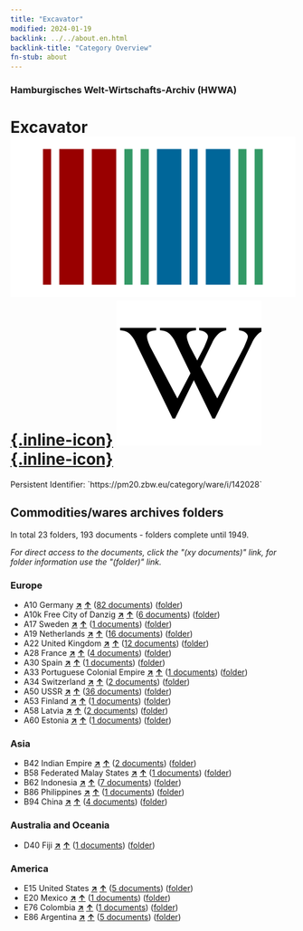 ```yaml
---
title: "Excavator"
modified: 2024-01-19
backlink: ../../about.en.html
backlink-title: "Category Overview"
fn-stub: about
---
```


### Hamburgisches Welt-Wirtschafts-Archiv (HWWA)

# Excavator &#160; [![Wikidata](/images/Wikidata-logo.svg "Wikidata"){.inline-icon}](http://www.wikidata.org/entity/Q182661) [![Wikipedia](/images/Wikipedia-W.svg "Wikipedia"){.inline-icon}](https://en.wikipedia.org/wiki/Excavator)

<div class="hint">Persistent Identifier: `https://pm20.zbw.eu/category/ware/i/142028`</div>







## Commodities/wares archives folders







In total 23 folders, 193 documents - folders complete until 1949.

_For direct access to the documents, click the "(xy documents)" link, for folder information use the "(folder)" link._



### Europe

- A10 Germany [**&nearr;**](../../../geo/i/126128/about.en.html "Germany (all folders)") [**&uarr;**](../../../geo/about.en.html#A10 "Country category system") (<a href="https://pm20.zbw.eu/iiifview/folder/wa/142028,126128" title="about: Excavator : Germany" target="_blank">82 documents</a>) ([folder](../../../../folder/wa/1420xx/142028/1261xx/126128/about.en.html))
- A10k Free City of Danzig [**&nearr;**](../../../geo/i/140944/about.en.html "Free City of Danzig (all folders)") [**&uarr;**](../../../geo/about.en.html#A10k "Country category system") (<a href="https://pm20.zbw.eu/iiifview/folder/wa/142028,140944" title="about: Excavator : Free City of Danzig" target="_blank">6 documents</a>) ([folder](../../../../folder/wa/1420xx/142028/1409xx/140944/about.en.html))
- A17 Sweden [**&nearr;**](../../../geo/i/140968/about.en.html "Sweden (all folders)") [**&uarr;**](../../../geo/about.en.html#A17 "Country category system") (<a href="https://pm20.zbw.eu/iiifview/folder/wa/142028,140968" title="about: Excavator : Sweden" target="_blank">1 documents</a>) ([folder](../../../../folder/wa/1420xx/142028/1409xx/140968/about.en.html))
- A19 Netherlands [**&nearr;**](../../../geo/i/140970/about.en.html "Netherlands (all folders)") [**&uarr;**](../../../geo/about.en.html#A19 "Country category system") (<a href="https://pm20.zbw.eu/iiifview/folder/wa/142028,140970" title="about: Excavator : Netherlands" target="_blank">16 documents</a>) ([folder](../../../../folder/wa/1420xx/142028/1409xx/140970/about.en.html))
- A22 United Kingdom [**&nearr;**](../../../geo/i/140974/about.en.html "United Kingdom (all folders)") [**&uarr;**](../../../geo/about.en.html#A22 "Country category system") (<a href="https://pm20.zbw.eu/iiifview/folder/wa/142028,140974" title="about: Excavator : United Kingdom" target="_blank">12 documents</a>) ([folder](../../../../folder/wa/1420xx/142028/1409xx/140974/about.en.html))
- A28 France [**&nearr;**](../../../geo/i/140982/about.en.html "France (all folders)") [**&uarr;**](../../../geo/about.en.html#A28 "Country category system") (<a href="https://pm20.zbw.eu/iiifview/folder/wa/142028,140982" title="about: Excavator : France" target="_blank">4 documents</a>) ([folder](../../../../folder/wa/1420xx/142028/1409xx/140982/about.en.html))
- A30 Spain [**&nearr;**](../../../geo/i/140984/about.en.html "Spain (all folders)") [**&uarr;**](../../../geo/about.en.html#A30 "Country category system") (<a href="https://pm20.zbw.eu/iiifview/folder/wa/142028,140984" title="about: Excavator : Spain" target="_blank">1 documents</a>) ([folder](../../../../folder/wa/1420xx/142028/1409xx/140984/about.en.html))
- A33 Portuguese Colonial Empire [**&nearr;**](../../../geo/i/140988/about.en.html "Portuguese Colonial Empire (all folders)") [**&uarr;**](../../../geo/about.en.html#A33 "Country category system") (<a href="https://pm20.zbw.eu/iiifview/folder/wa/142028,140988" title="about: Excavator : Portuguese Colonial Empire" target="_blank">1 documents</a>) ([folder](../../../../folder/wa/1420xx/142028/1409xx/140988/about.en.html))
- A34 Switzerland [**&nearr;**](../../../geo/i/141007/about.en.html "Switzerland (all folders)") [**&uarr;**](../../../geo/about.en.html#A34 "Country category system") (<a href="https://pm20.zbw.eu/iiifview/folder/wa/142028,141007" title="about: Excavator : Switzerland" target="_blank">2 documents</a>) ([folder](../../../../folder/wa/1420xx/142028/1410xx/141007/about.en.html))
- A50 USSR [**&nearr;**](../../../geo/i/141043/about.en.html "USSR (all folders)") [**&uarr;**](../../../geo/about.en.html#A50 "Country category system") (<a href="https://pm20.zbw.eu/iiifview/folder/wa/142028,141043" title="about: Excavator : USSR" target="_blank">36 documents</a>) ([folder](../../../../folder/wa/1420xx/142028/1410xx/141043/about.en.html))
- A53 Finland [**&nearr;**](../../../geo/i/141046/about.en.html "Finland (all folders)") [**&uarr;**](../../../geo/about.en.html#A53 "Country category system") (<a href="https://pm20.zbw.eu/iiifview/folder/wa/142028,141046" title="about: Excavator : Finland" target="_blank">1 documents</a>) ([folder](../../../../folder/wa/1420xx/142028/1410xx/141046/about.en.html))
- A58 Latvia [**&nearr;**](../../../geo/i/141050/about.en.html "Latvia (all folders)") [**&uarr;**](../../../geo/about.en.html#A58 "Country category system") (<a href="https://pm20.zbw.eu/iiifview/folder/wa/142028,141050" title="about: Excavator : Latvia" target="_blank">2 documents</a>) ([folder](../../../../folder/wa/1420xx/142028/1410xx/141050/about.en.html))
- A60 Estonia [**&nearr;**](../../../geo/i/141052/about.en.html "Estonia (all folders)") [**&uarr;**](../../../geo/about.en.html#A60 "Country category system") (<a href="https://pm20.zbw.eu/iiifview/folder/wa/142028,141052" title="about: Excavator : Estonia" target="_blank">1 documents</a>) ([folder](../../../../folder/wa/1420xx/142028/1410xx/141052/about.en.html))

### Asia

- B42 Indian Empire [**&nearr;**](../../../geo/i/141189/about.en.html "Indian Empire (all folders)") [**&uarr;**](../../../geo/about.en.html#B42 "Country category system") (<a href="https://pm20.zbw.eu/iiifview/folder/wa/142028,141189" title="about: Excavator : Indian Empire" target="_blank">2 documents</a>) ([folder](../../../../folder/wa/1420xx/142028/1411xx/141189/about.en.html))
- B58 Federated Malay States [**&nearr;**](../../../geo/i/141206/about.en.html "Federated Malay States (all folders)") [**&uarr;**](../../../geo/about.en.html#B58 "Country category system") (<a href="https://pm20.zbw.eu/iiifview/folder/wa/142028,141206" title="about: Excavator : Federated Malay States" target="_blank">1 documents</a>) ([folder](../../../../folder/wa/1420xx/142028/1412xx/141206/about.en.html))
- B62 Indonesia [**&nearr;**](../../../geo/i/141218/about.en.html "Indonesia (all folders)") [**&uarr;**](../../../geo/about.en.html#B62 "Country category system") (<a href="https://pm20.zbw.eu/iiifview/folder/wa/142028,141218" title="about: Excavator : Indonesia" target="_blank">7 documents</a>) ([folder](../../../../folder/wa/1420xx/142028/1412xx/141218/about.en.html))
- B86 Philippines [**&nearr;**](../../../geo/i/141240/about.en.html "Philippines (all folders)") [**&uarr;**](../../../geo/about.en.html#B86 "Country category system") (<a href="https://pm20.zbw.eu/iiifview/folder/wa/142028,141240" title="about: Excavator : Philippines" target="_blank">1 documents</a>) ([folder](../../../../folder/wa/1420xx/142028/1412xx/141240/about.en.html))
- B94 China [**&nearr;**](../../../geo/i/141253/about.en.html "China (all folders)") [**&uarr;**](../../../geo/about.en.html#B94 "Country category system") (<a href="https://pm20.zbw.eu/iiifview/folder/wa/142028,141253" title="about: Excavator : China" target="_blank">4 documents</a>) ([folder](../../../../folder/wa/1420xx/142028/1412xx/141253/about.en.html))

### Australia and Oceania

- D40 Fiji [**&nearr;**](../../../geo/i/141626/about.en.html "Fiji (all folders)") [**&uarr;**](../../../geo/about.en.html#D40 "Country category system") (<a href="https://pm20.zbw.eu/iiifview/folder/wa/142028,141626" title="about: Excavator : Fiji" target="_blank">1 documents</a>) ([folder](../../../../folder/wa/1420xx/142028/1416xx/141626/about.en.html))

### America

- E15 United States [**&nearr;**](../../../geo/i/141653/about.en.html "United States (all folders)") [**&uarr;**](../../../geo/about.en.html#E15 "Country category system") (<a href="https://pm20.zbw.eu/iiifview/folder/wa/142028,141653" title="about: Excavator : United States" target="_blank">5 documents</a>) ([folder](../../../../folder/wa/1420xx/142028/1416xx/141653/about.en.html))
- E20 Mexico [**&nearr;**](../../../geo/i/141657/about.en.html "Mexico (all folders)") [**&uarr;**](../../../geo/about.en.html#E20 "Country category system") (<a href="https://pm20.zbw.eu/iiifview/folder/wa/142028,141657" title="about: Excavator : Mexico" target="_blank">1 documents</a>) ([folder](../../../../folder/wa/1420xx/142028/1416xx/141657/about.en.html))
- E76 Colombia [**&nearr;**](../../../geo/i/141687/about.en.html "Colombia (all folders)") [**&uarr;**](../../../geo/about.en.html#E76 "Country category system") (<a href="https://pm20.zbw.eu/iiifview/folder/wa/142028,141687" title="about: Excavator : Colombia" target="_blank">1 documents</a>) ([folder](../../../../folder/wa/1420xx/142028/1416xx/141687/about.en.html))
- E86 Argentina [**&nearr;**](../../../geo/i/141692/about.en.html "Argentina (all folders)") [**&uarr;**](../../../geo/about.en.html#E86 "Country category system") (<a href="https://pm20.zbw.eu/iiifview/folder/wa/142028,141692" title="about: Excavator : Argentina" target="_blank">5 documents</a>) ([folder](../../../../folder/wa/1420xx/142028/1416xx/141692/about.en.html))



<a id="filmsections" />













